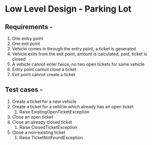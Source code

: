 # Low Level Design - Parking Lot

## Requirements -
1. One entry point
2. One exit point
3. Vehicle comes in through the entry point, a ticket is generated
4. Vehicle exits from the exit point, amount is calculated, paid, ticket is closed
5. A vehicle cannot enter twice, no two open tickets for same vehicle
6. Entry point cannot close a ticket
7. Exit point cannot create a ticket

## Test cases -
1. Create a ticket for a new vehicle
2. Create a ticket for a vehicle which already has an open ticket
   1. Raise ExistingOpenTicketException
3. Close an open ticket
4. Close an already closed ticket
   1. Raise ClosedTicketException
5. Close a non-existing ticket
   1. Raise TicketNotFoundException